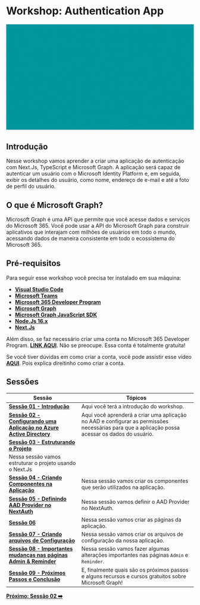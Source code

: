 # Workshop: Authentication App

![authentication-image](./../../workshop-images/authentication.gif)

## Introdução

Nesse workshop vamos aprender a criar uma aplicação de autenticação com Next.Js, TypeScript e Microsoft Graph. A aplicação será capaz de autenticar um usuário com o Microsoft Identity Platform e, em seguida, exibir os detalhes do usuário, como nome, endereço de e-mail e até a foto de perfil do usuário.

## O que é Microsoft Graph?

Microsoft Graph é uma API que permite que você acesse dados e serviços do Microsoft 365. Você pode usar a API do Microsoft Graph para construir aplicativos que interajam com milhões de usuários em todo o mundo, acessando dados de maneira consistente em todo o ecossistema do Microsoft 365.

## Pré-requisitos

Para seguir esse workshop você precisa ter instalado em sua máquina:

- **[Visual Studio Code](https://code.visualstudio.com/)**
- **[Microsoft Teams](https://www.microsoft.com/en-us/microsoft-teams/download-app?rtc=2)**
- **[Microsoft 365 Developer Program](https://developer.microsoft.com/en-us/microsoft-365/dev-program)**
- **[Microsoft Graph](https://developer.microsoft.com/en-us/graph)**
- **[Microsoft Graph JavaScript SDK](https://github.com/microsoftgraph/msgraph-sdk-javascript)**
- **[Node.Js 16.x](https://nodejs.org/en/)**
- **[Next.Js](https://nextjs.org/learn/foundations/about-nextjs)**

Além disso, se faz necessário criar uma conta no Microsoft 365 Developer Program. **[LINK AQUI](https://developer.microsoft.com/en-us/microsoft-365/dev-program)**. Não se preocupe. Essa conta é totalmente gratuita!

Se você tiver dúvidas em como criar a conta, você pode assistir esse vídeo **[AQUI](https://www.youtube.com/watch?v=JvWLgirC8xs)**. Pois explica direitinho como criar a conta.

## Sessões


| Sessão                                                                                | Tópicos                                                                                                                                         |
| ------------------------------------------------------------------------------------- | ----------------------------------------------------------------------------------------------------------------------------------------------- |
| **[Sessão 01 - Introdução](01-intro.md)**                                             | Aqui você terá a introdução do workshop.                                                                                                        |
| **[Sessão 02 - Configurando uma Aplicação no Azure Active Directory](02-session.md)** | Aqui você aprenderá a criar uma aplicação no AAD e configurar as permissões necessárias para que a aplicação possa acessar os dados do usuário. |  |
| **[Sessão 03 - Estruturando o Projeto](03-session.md)**                               |
| Nessa sessão vamos estruturar o projeto usando o Next.Js                              |
| **[Sessão 04 - Criando Componentes na Aplicação](04-session.md)**                     | Nessa sessão vamos criar os componentes que serão utilizados na aplicação.                                                                      |
| **[Sessão 05 - Definindo AAD Provider no NextAuth](05-session.md)**                   | Nessa sessão vamos definir o AAD Provider no NextAuth.                                                                                          |
| **[Sessão 06](06-session.md)**                                                        | Nessa sessão vamos criar as páginas da aplicação.                                                                                               |
| **[Sessão 07 - Criando arquivos de Configuração](07-session.md)**                     | Nessa sessão vamos criar os arquivos de configuração da nossa aplicação.                                                                        |
| **[Sessão 08 - Importantes mudanças nas páginas Admin & Reminder](08-session.md)**    | Nessa sessão vamos fazer algumas alterações importantes nas páginas `Admin` e `Reminder`.                                                       |
| **[Sessão 09 - Próximos Passos e Conclusão](09-session.md)**                          | E, finalmente quais são os próximos passos e alguns recursos e cursos gratuitos sobre Microsoft Graph!                                          |

**[Próximo: Sessão 02 ➡️](./02-session.md)**





